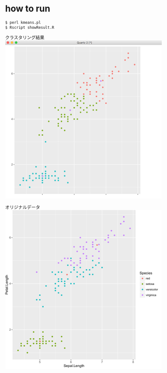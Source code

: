 # how to run
```
$ perl kmeans.pl
$ Rscript showResult.R
```

クラスタリング結果
![](image/cluster_result.png)

オリジナルデータ
![](image/center_in_original_data.png)


